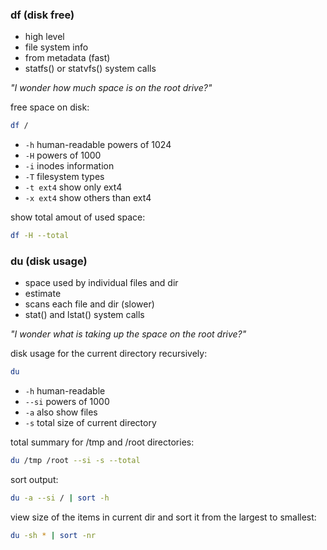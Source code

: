### df (disk free)
- high level
- file system info
- from metadata (fast)
- statfs() or statvfs() system calls

*"I wonder how much space is on the root drive?"*

free space on disk:
```bash
df /
```

- `-h` human-readable powers of 1024
- `-H` powers of 1000
- `-i` inodes information
- `-T` filesystem types
- `-t ext4` show only ext4
- `-x ext4` show others than ext4

show total amout of used space:
```bash
df -H --total
```

### du (disk usage)
- space used by individual files and dir
- estimate
- scans each file and dir (slower)
- stat() and lstat() system calls

*"I wonder what is taking up the space on the root drive?"*

disk usage for the current directory recursively:
```bash
du
```

- `-h` human-readable
- `--si` powers of 1000
- `-a` also show files
- `-s` total size of current directory

total summary for /tmp and /root directories:
```bash
du /tmp /root --si -s --total
```

sort output:
```bash
du -a --si / | sort -h
```

view size of the items in current dir and sort it from the largest to smallest:
```bash
du -sh * | sort -nr
```

